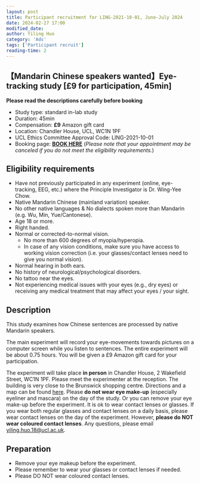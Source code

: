 ```yaml
---
layout: post
title: Participant recruitment for LING-2021-10-01, June-July 2024
date: 2024-02-27 17:00
modified_date: 
author: Yiling Huo
category: 'Ads'
tags: ['Participant recruit']
reading-time: 2
---
```


<!-- **Recruitment full**

excerpt -->

## 【Mandarin Chinese speakers wanted】Eye-tracking study [£9 for participation, 45min]

**Please read the descriptions carefully before booking**

- Study type: standard in-lab study
- Duration: 45min
- Compensation: **£9** Amazon gift card
- Location: Chandler House, UCL, WC1N 1PF
- UCL Ethics Committee Approval Code: LING-2021-10-01
- Booking page: **[BOOK HERE](https://outlook.office365.com/owa/calendar/ExperimentparticipantsignupLING20211001March2024@live.ucl.ac.uk/bookings/s/3W2FygLcOEaPZvB__T03Aw2)** (*Please note that your appointment may be canceled if you do not meet the eligibility requirements.*)

## Eligibility requirements

- Have not previously participated in any experiment (online, eye-tracking, EEG, etc.) where the Principle Investigator is Dr. Wing-Yee Chow. 
- Native Mandarin Chinese (mainland variation) speaker. 
- No other native languages & No dialects spoken more than Mandarin (e.g. Wu, Min, Yue/Cantonese). 
- Age 18 or more. 
- Right handed. 
- Normal or corrected-to-normal vision.
    - No more than 600 degrees of myopia/hyperopia. 
    - In case of any vision conditions, make sure you have access to working vision correction (i.e. your glasses/contact lenses need to give you normal vision).
- Normal hearing in both ears.
- No history of neurological/psychological disorders.
- No tattoo near the eyes. 
- Not experiencing medical issues with your eyes (e.g., dry eyes) or receiving any medical treatment that may affect your eyes / your sight. 

## Description

This study examines how Chinese sentences are processed by native Mandarin speakers.

The main experiment will record your eye-movements towards pictures on a computer screen while you listen to sentences. The entire experiment will be about 0.75 hours. You will be given a £9 Amazon gift card for your participation. 

The experiment will take place **in person** in Chandler House, 2 Wakefield Street, WC1N 1PF. Please meet the experimenter at the reception. The building is very close to the Brunswick shopping centre. Directions and a map can be found [here](http://www.ucl.ac.uk/maps/chandler-house). Please **do not wear eye make-up** (especially eyeliner and mascara) on the day of the study. Or you can remove your eye make-up before the experiment. It is ok to wear contact lenses or glasses. If you wear both regular glasses and contact lenses on a daily basis, please wear contact lenses on the day of the experiment. However, **please do NOT wear coloured contact lenses**. Any questions, please email yiling.huo.18@ucl.ac.uk.

## Preparation

- Remove your eye makeup before the experiment. 
- Please remember to wear your glasses or contact lenses if needed. 
- Please DO NOT wear coloured contact lenses.